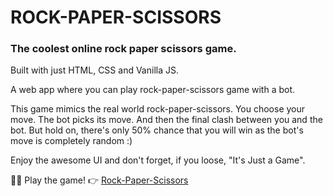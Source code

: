 <h1>ROCK-PAPER-SCISSORS</h1>
<h3>The coolest online rock paper scissors game.</h3>
<p>Built with just HTML, CSS and Vanilla JS.</p>
<p>A web app where you can play rock-paper-scissors game with a bot.</p>
<p>This game mimics the real world rock-paper-scissors. You choose your move. The bot picks its move. And then the final clash between you and the bot. But hold on, there's only 50% chance that you will win as the bot's move is completely random :)</p>
<p>Enjoy the awesome UI and don't forget, if you loose, "It's Just a Game".</p>

<span>🎉😋 Play the game! 👉</span>
<a href="https://arjun-sabu.github.io/ROCK-PAPER-SCISSORS/" target="_blank">Rock-Paper-Scissors</a>




